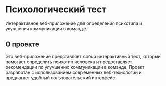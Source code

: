 # Психологический тест

Интерактивное веб-приложение для определения психотипа и улучшения коммуникации в команде.

## О проекте

Это веб-приложение представляет собой интерактивный тест, который помогает определить психотип человека и предоставляет рекомендации по улучшению коммуникации в команде. Проект разработан с использованием современных веб-технологий и предлагает удобный пользовательский интерфейс.
